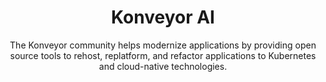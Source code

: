 ---
title: "Konveyor AI"
type: "components"
header_image: /images/konveyor-ui-dashboard.png
subtitle: > 
    The Konveyor community helps modernize applications by providing open
    source tools to rehost, replatform, and refactor applications to
    Kubernetes and cloud-native technologies.
features:
- src: /images/konveyor-ui-dashboard.png
  title: Photo Specifications
  description: > 
    Learn how organizations plan to approach application modernization and migration—and what they consider success to look like. In all, 1,000 responses were gathered with half coming from the US and the balance split evenly between the United Kingdom (UK) and English-speaking Asia-Pacific (APAC).
- src: /images/konveyor-ui-dashboard.png
  title: Instruction Guide
  description: > 
    Learn how organizations plan to approach application modernization and migration—and what they consider success to look like. In all, 1,000 responses were gathered with half coming from the US and the balance split evenly between the United Kingdom (UK) and English-speaking Asia-Pacific (APAC).
- src: /images/konveyor-ui-dashboard.png
  title: Document Checklist
  description: > 
    Learn how organizations plan to approach application modernization and migration—and what they consider success to look like. In all, 1,000 responses were gathered with half coming from the US and the balance split evenly between the United Kingdom (UK) and English-speaking Asia-Pacific (APAC).
cta_primary: 
  title: Get Started
  url: /docs
cta_secondary: 
  title: Give us feedback
  url: https://github.com/konveyor
---